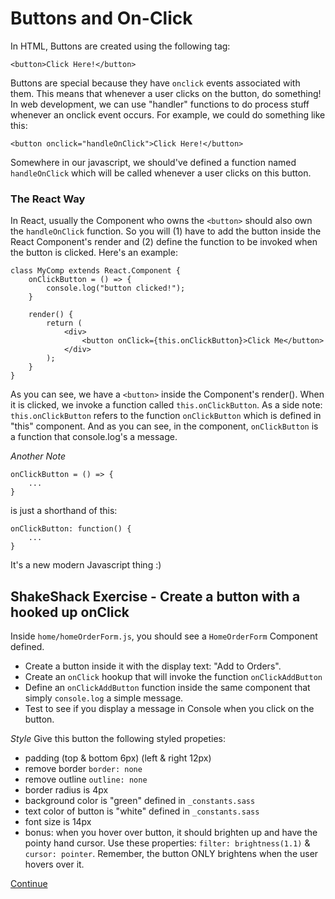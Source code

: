 # Buttons and On-Click

In HTML, Buttons are created using the following tag:
```
<button>Click Here!</button>
```

Buttons are special because they have `onclick` events associated with them.
This means that whenever a user clicks on the button, do something!
In web development, we can use "handler" functions to do process stuff whenever an onclick event occurs.
For example, we could do something like this:
```
<button onclick="handleOnClick">Click Here!</button>
```
Somewhere in our javascript, we should've defined a function named `handleOnClick` which will be called whenever a user clicks on this button.

### The React Way
In React, usually the Component who owns the `<button>` should also own the `handleOnClick` function. So you will (1) have to add the button inside the React Component's render and (2) define the function to be invoked when the button is clicked.
Here's an example:
```
class MyComp extends React.Component {
    onClickButton = () => {
        console.log("button clicked!");
    }

    render() {
        return (
            <div>
                <button onClick={this.onClickButton}>Click Me</button>
            </div>
        );
    }
}
```
As you can see, we have a `<button>` inside the Component's render(). When it is clicked, we invoke a function called `this.onClickButton`. As a side note: `this.onClickButton` refers to the function `onClickButton` which is defined in "this" component. And as you can see, in the component, `onClickButton` is a function that console.log's a message.

*Another Note*
```
onClickButton = () => {
    ...
}
```
is just a shorthand of this:
```
onClickButton: function() {
    ...
}
```
It's a new modern Javascript thing :)

## ShakeShack Exercise - Create a button with a hooked up onClick
Inside `home/homeOrderForm.js`, you should see a `HomeOrderForm` Component defined.
- Create a button inside it with the display text: "Add to Orders".
- Create an `onClick` hookup that will invoke the function `onClickAddButton`
- Define an `onClickAddButton` function inside the same component that simply `console.log` a simple message.
- Test to see if you display a message in Console when you click on the button.

*Style*
Give this button the following styled propeties:
- padding (top & bottom 6px) (left & right 12px)
- remove border `border: none`
- remove outline `outline: none`
- border radius is 4px
- background color is "green" defined in `_constants.sass`
- text color of button is "white" defined in `_constants.sass`
- font size is 14px
- bonus: when you hover over button, it should brighten up and have the pointy hand cursor. Use these properties: `filter: brightness(1.1)` & `cursor: pointer`. Remember, the button ONLY brightens when the user hovers over it.

[Continue](./07_input_onchange.md)
